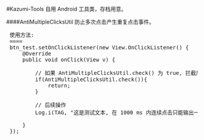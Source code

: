 #Kazumi-Tools
自用 Android 工具类，存档用意。  
  
####AntiMultipleClicksUtil
防止多次点击产生重复点击事件。  

<pre>
 使用方法:
 ====
 btn_test.setOnClickListener(new View.OnClickListener() {
     @Override
     public void onClick(View v) {

         // 如果 AntiMultipleClicksUtil.check() 为 true, 拦截后续操作
         if(AntiMultipleClicksUtil.check()){
             return;
         }

         // 后续操作
         Log.i(TAG, "这是测试文本, 在 1000 ms 内连续点击只能输出一次.")

     }
 });
</pre>